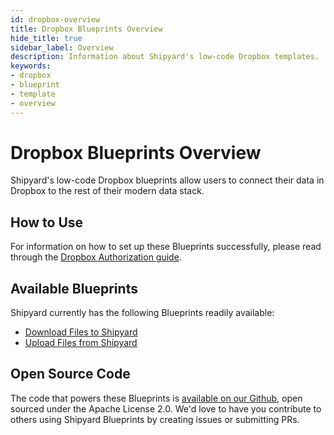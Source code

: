 ```yaml
---
id: dropbox-overview
title: Dropbox Blueprints Overview
hide_title: true
sidebar_label: Overview
description: Information about Shipyard's low-code Dropbox templates.
keywords:
- dropbox
- blueprint
- template
- overview
---
```


# Dropbox Blueprints Overview

Shipyard's low-code Dropbox blueprints allow users to connect their data in Dropbox to the rest of their modern data stack.


## How to Use
For information on how to set up these Blueprints successfully, please read through the [Dropbox Authorization guide](dropbox-authorization.md).


## Available Blueprints
Shipyard currently has the following Blueprints readily available: 
- [Download Files to Shipyard](dropbox-download-files.md)
- [Upload Files from Shipyard](dropbox-upload-files.md)

## Open Source Code
The code that powers these Blueprints is [available on our Github](https://www.shipyardapp.com/docs/blueprint-library/dropbox), open sourced under the Apache License 2.0. We'd love to have you contribute to others using Shipyard Blueprints by creating issues or submitting PRs.
